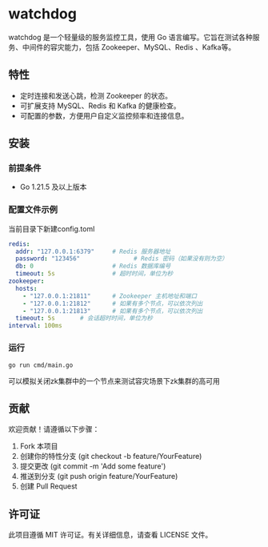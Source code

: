 # watchdog
watchdog 是一个轻量级的服务监控工具，使用 Go 语言编写。它旨在测试各种服务、中间件的容灾能力，包括 Zookeeper、MySQL、Redis 、Kafka等。

## 特性

- 定时连接和发送心跳，检测 Zookeeper 的状态。
- 可扩展支持 MySQL、Redis 和 Kafka 的健康检查。
- 可配置的参数，方便用户自定义监控频率和连接信息。

## 安装

### 前提条件

- Go 1.21.5 及以上版本


### 配置文件示例

当前目录下新建config.toml
```yaml
redis:
  addr: "127.0.0.1:6379"     # Redis 服务器地址
  password: "123456"               # Redis 密码（如果没有则为空）
  db: 0                      # Redis 数据库编号
  timeout: 5s                # 超时时间，单位为秒
zookeeper:
  hosts:
    - "127.0.0.1:21811"      # Zookeeper 主机地址和端口
    - "127.0.0.1:21812"      # 如果有多个节点，可以依次列出
    - "127.0.0.1:21813"      # 如果有多个节点，可以依次列出
  timeout: 5s       # 会话超时时间，单位为秒
interval: 100ms
```

### 运行

```shell
go run cmd/main.go
```

可以模拟关闭zk集群中的一个节点来测试容灾场景下zk集群的高可用

## 贡献
欢迎贡献！请遵循以下步骤：

1. Fork 本项目
2. 创建你的特性分支 (git checkout -b feature/YourFeature)
3. 提交更改 (git commit -m 'Add some feature')
4. 推送到分支 (git push origin feature/YourFeature)
5. 创建 Pull Request

## 许可证
此项目遵循 MIT 许可证。有关详细信息，请查看 LICENSE 文件。

